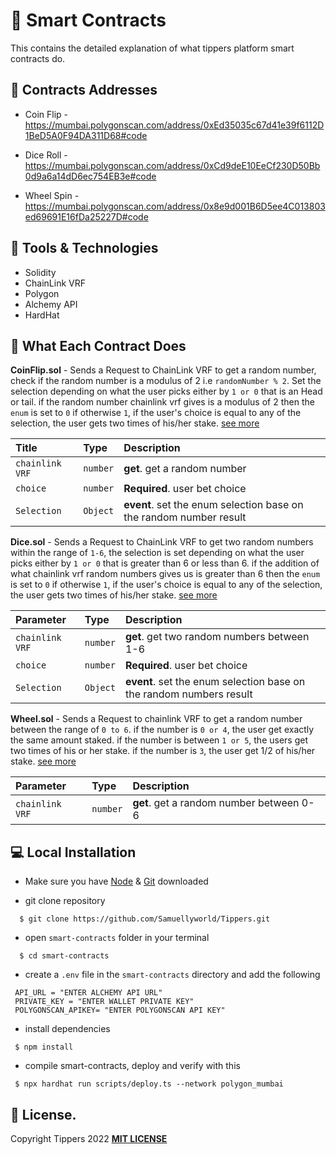 # 📃 Smart Contracts
This contains the detailed  explanation of  what tippers platform smart contracts do.

## 🪪 Contracts Addresses
- Coin Flip - https://mumbai.polygonscan.com/address/0xEd35035c67d41e39f6112D1BeD5A0F94DA311D68#code

- Dice Roll - https://mumbai.polygonscan.com/address/0xCd9deE10EeCf230D50Bb0d9a6a14dD6ec754EB3e#code

- Wheel Spin - https://mumbai.polygonscan.com/address/0x8e9d001B6D5ee4C013803ed69691E16fDa25227D#code

## 🎈 Tools & Technologies
- Solidity 
- ChainLink VRF
- Polygon
- Alchemy API
- HardHat

## 🔂 What Each Contract Does

**CoinFlip.sol** - Sends a Request to ChainLink VRF to get a random number, check if the random number is a modulus of 2 i.e ``randomNumber % 2``. Set the selection depending on what the user picks either by  ``1 or 0`` that is an Head or tail. if the random number  chainlink vrf gives is a modulus of 2 then the ``enum`` is set to ``0`` if otherwise ``1``, if the user's choice is equal to any of the selection, the user gets two times of his/her stake. [see more](https://github.com/Samuellyworld/Tippers/blob/main/smart-contracts/contracts/CoinFlip.sol)

| Title | Type     | Description                |
| :-------- | :------- | :------------------------- |
| `chainlink VRF` | `number` | **get**. get a random number|
| `choice` | `number` | **Required**. user bet choice |
| `Selection` | `Object` | **event**. set the enum selection base on the random number result|


**Dice.sol** - Sends a Request to ChainLink VRF to get two random numbers within the range of ``1-6``, the selection is set depending on what the user picks either by  ``1 or 0`` that is greater than 6 or less than 6. if the addition of what chainlink vrf random numbers gives us is greater than 6 then the ``enum`` is set to ``0`` if otherwise ``1``, if the user's choice is equal to any of the selection, the user gets two times of his/her stake. [see more](https://github.com/Samuellyworld/Tippers/blob/main/smart-contracts/contracts/Dice.sol)

| Parameter | Type     | Description                |
| :-------- | :------- | :------------------------- |
| `chainlink VRF` | `number` | **get**. get two random numbers between 1-6|
| `choice` | `number` | **Required**. user bet choice |
| `Selection` | `Object` | **event**. set the enum selection base on the random numbers result |

**Wheel.sol** - Sends a Request to chainlink VRF to get a random number between the range of ``0 to 6``. if the number is ``0 or 4``, the user get exactly the same amount staked. if the number is between ``1 or 5``, the users get two times of his or her stake. if the number is ``3``, the user get 1/2 of his/her stake. [see more](https://github.com/Samuellyworld/Tippers/blob/main/smart-contracts/contracts/Wheel.sol)

| Parameter | Type     | Description                |
| :-------- | :------- | :------------------------- |
| `chainlink VRF` | `number` | **get**. get a random number between 0-6|


## 💻 Local Installation

- Make sure you have [Node](https://nodejs.org/en/download/) & [Git](https://git-scm.com/downloads) downloaded

* git clone repository

```
  $ git clone https://github.com/Samuellyworld/Tippers.git
```

* open `smart-contracts` folder in your terminal

```
  $ cd smart-contracts
```
- create a `.env` file in the `smart-contracts` directory and add the following 

```
 API_URL = "ENTER ALCHEMY API URL"
 PRIVATE_KEY = "ENTER WALLET PRIVATE KEY"
 POLYGONSCAN_APIKEY= "ENTER POLYGONSCAN API KEY"
```

- install dependencies 
```
 $ npm install
```
- compile smart-contracts, deploy and verify with this

```
 $ npx hardhat run scripts/deploy.ts --network polygon_mumbai
```

## 🪪 License.
Copyright Tippers 2022 [**MIT LICENSE**](https://github.com/Samuellyworld/Tippers/blob/main/LICENSE)
